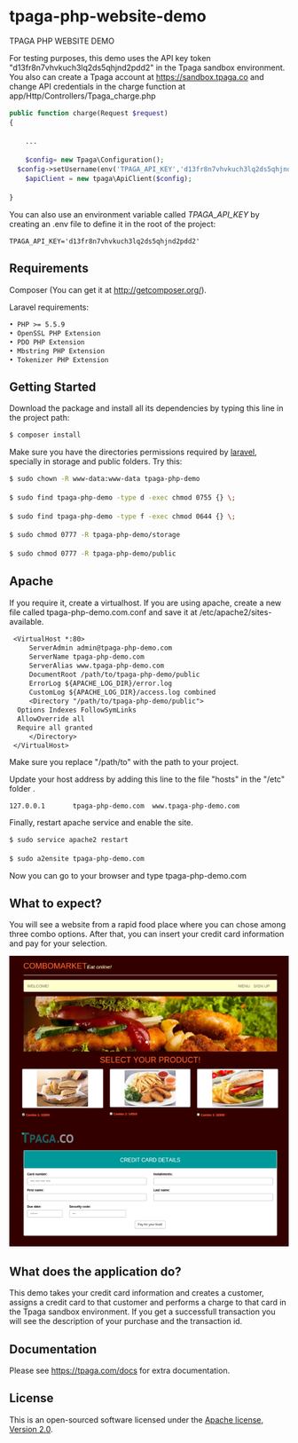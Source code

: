# tpaga-php-website-demo
TPAGA PHP WEBSITE DEMO

For testing purposes, this demo uses the API key token "d13fr8n7vhvkuch3lq2ds5qhjnd2pdd2" in the Tpaga sandbox environment. You also can create a Tpaga account at https://sandbox.tpaga.co and change API credentials in the charge function at app/Http/Controllers/Tpaga_charge.php

```php
public function charge(Request $request)
{

	...

	$config= new Tpaga\Configuration();
  $config->setUsername(env('TPAGA_API_KEY','d13fr8n7vhvkuch3lq2ds5qhjnd2pdd2'));
	$apiClient = new tpaga\ApiClient($config);

}
```
You can also use an environment variable called *TPAGA_API_KEY* by creating an .env file to define it in the root of the project:

```
TPAGA_API_KEY='d13fr8n7vhvkuch3lq2ds5qhjnd2pdd2'
```

## Requirements

Composer (You can get it at http://getcomposer.org/).

Laravel requirements: 

	• PHP >= 5.5.9
	• OpenSSL PHP Extension
	• PDO PHP Extension
	• Mbstring PHP Extension
	• Tokenizer PHP Extension

## Getting Started

Download the package and install all its dependencies by typing this line in the project path:

```bash
$ composer install
```
Make sure you have the directories permissions required by [laravel](http://laravel.com/docs/5.1#basic-configuration), specially in storage and public folders. Try this:

```bash
$ sudo chown -R www-data:www-data tpaga-php-demo 

$ sudo find tpaga-php-demo -type d -exec chmod 0755 {} \;

$ sudo find tpaga-php-demo -type f -exec chmod 0644 {} \;

$ sudo chmod 0777 -R tpaga-php-demo/storage

$ sudo chmod 0777 -R tpaga-php-demo/public

```
## Apache

If you require it, create a virtualhost. If you are using apache, create a new file called tpaga-php-demo.com.conf and save it at /etc/apache2/sites-available.

```subl
 <VirtualHost *:80>
     ServerAdmin admin@tpaga-php-demo.com
     ServerName tpaga-php-demo.com
     ServerAlias www.tpaga-php-demo.com
     DocumentRoot /path/to/tpaga-php-demo/public
     ErrorLog ${APACHE_LOG_DIR}/error.log
     CustomLog ${APACHE_LOG_DIR}/access.log combined
     <Directory "/path/to/tpaga-php-demo/public">
  Options Indexes FollowSymLinks
  AllowOverride all
  Require all granted
     </Directory>
 </VirtualHost>
```
Make sure you replace "/path/to" with the path to your project.

Update your host address by adding this line to the file "hosts" in the "/etc" folder .

```
127.0.0.1       tpaga-php-demo.com  www.tpaga-php-demo.com
```

Finally, restart apache service and enable the site.

```bash
$ sudo service apache2 restart

$ sudo a2ensite tpaga-php-demo.com
```
Now you can go to your browser and type tpaga-php-demo.com

## What to expect?

You will see a website from a rapid food place where you can chose among three combo options. After that, you can insert your credit card information and pay for your selection.

![phpweb](/phpweb.png)

## What does the application do?

This demo takes your credit card information and creates a customer, assigns a credit card to that customer and performs a charge to that card in the Tpaga sandbox environment. If you get a successfull transaction you will see the description of your purchase and the transaction id.

## Documentation

Please see https://tpaga.com/docs for extra documentation.

## License

This is an open-sourced software licensed under the [Apache license, Version 2.0](http://www.apache.org/licenses/LICENSE-2.0).